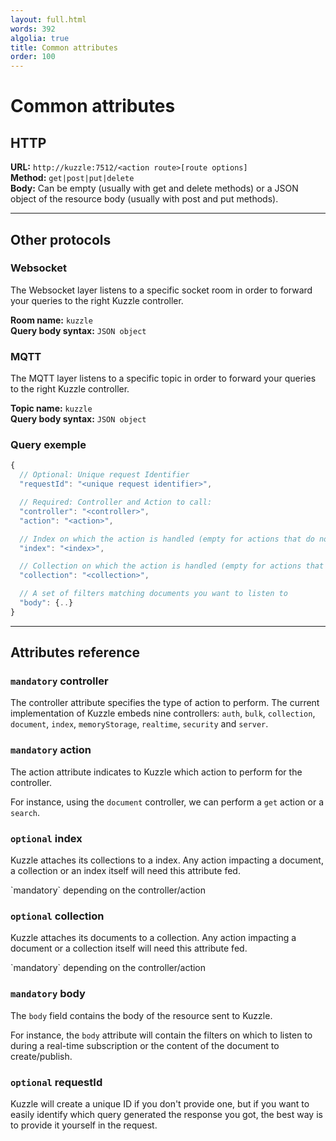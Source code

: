 ```yaml
---
layout: full.html
words: 392
algolia: true
title: Common attributes
order: 100
---
```


# Common attributes

## HTTP

**URL:** `http://kuzzle:7512/<action route>[route options]`  
**Method:** `get|post|put|delete`  
**Body:** Can be empty (usually with get and delete methods) or a JSON object of the resource body (usually with post and put methods).

---

## Other protocols

### Websocket

The Websocket layer listens to a specific socket room in order to forward your queries to the right Kuzzle controller.

**Room name:** `kuzzle`  
**Query body syntax:** `JSON object`

### MQTT

The MQTT layer listens to a specific topic in order to forward your queries to the right Kuzzle controller.  

**Topic name:** `kuzzle`  
**Query body syntax:** `JSON object`

### Query exemple

```javascript
{
  // Optional: Unique request Identifier
  "requestId": "<unique request identifier>",

  // Required: Controller and Action to call:
  "controller": "<controller>",
  "action": "<action>",

  // Index on which the action is handled (empty for actions that do not manage a unique index)
  "index": "<index>",

  // Collection on which the action is handled (empty for actions that do not manage a unique collection)
  "collection": "<collection>",

  // A set of filters matching documents you want to listen to
  "body": {..}
}
```

---

## Attributes reference

### `mandatory` controller

The controller attribute specifies the type of action to perform.
The current implementation of Kuzzle embeds nine controllers:
`auth`, `bulk`, `collection`, `document`, `index`, `memoryStorage`, `realtime`, `security` and `server`.


### `mandatory` action

The action attribute indicates to Kuzzle which action to perform for the controller.

For instance, using the `document` controller, we can perform a `get` action or a `search`.


### `optional` index

Kuzzle attaches its collections to a index.
Any action impacting a document, a collection or an index itself will need this attribute fed.

<aside class="notice">
  `mandatory` depending on the controller/action
</aside>


### `optional` collection

Kuzzle attaches its documents to a collection.
Any action impacting a document or a collection itself will need this attribute fed.

<aside class="notice">
  `mandatory` depending on the controller/action
</aside>


### `mandatory` body

The `body` field contains the body of the resource sent to Kuzzle.

For instance, the `body` attribute will contain the filters on which to listen
to during a real-time subscription or the content of the document to create/publish.


### `optional` requestId

Kuzzle will create a unique ID if you don't provide one, but if you want to easily
identify which query generated the response you got, the best way is to provide it yourself in the request.

